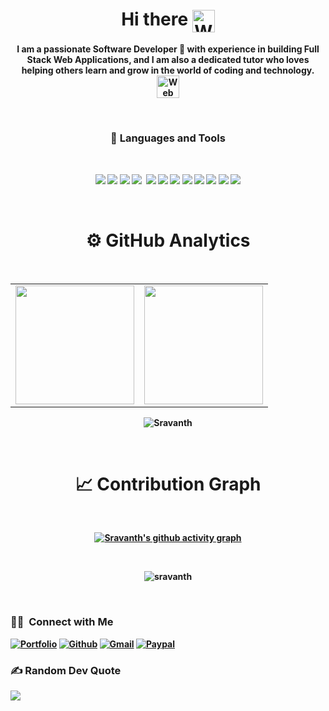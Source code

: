 <p>
  <h1 align="center"><b>Hi there <img align=center src="https://user-images.githubusercontent.com/26017543/213809353-c908d93c-3dff-4694-9d13-e0e5cbdb879c.png" alt="Waving Hand" width="36" height="36" /></h1>
</p>

<p align="center">I am a passionate Software Developer 🚀 with experience in building Full Stack Web Applications, and I am also a dedicated tutor who loves helping others learn and grow in the world of coding and technology.<img align=center src="https://user-images.githubusercontent.com/26017543/213364962-e9e6b262-0dc8-4cca-9914-7f336340e26d.png" alt="Web" width="36" height="36" /></p>

<br />

<h3 align="center"> 💼 Languages and Tools</h3>

<br />

<p align="center">
<img src="https://img.shields.io/badge/-javascript-F7DF1E?&style=for-the-badge&logo=javascript&logoColor=black" />
<img src="https://img.shields.io/badge/HTML5-E34F26?style=for-the-badge&logo=html5&logoColor=white" />
<img src="https://img.shields.io/badge/-TypeScript-007ACC?&style=for-the-badge&logo=TypeScript&logoColor=white" />
<img src="https://img.shields.io/badge/-ReactJS-grey?&style=for-the-badge&logo=react&logoColor=61DAFB" />
<img scr="https://img.shields.io/badge/Next-black?style=for-the-badge&logo=next.js&logoColor=white" />
<img src="https://img.shields.io/badge/Sass-CC6699?style=for-the-badge&logo=sass&logoColor=white" />
<img src="https://img.shields.io/badge/-css3-1572B6?&style=for-the-badge&logo=css3&logoColor=white" />
<img src="https://img.shields.io/badge/-VSCode-007ACC?&style=for-the-badge&logo=visual-studio-code&logoColor=white" />
<img src="https://img.shields.io/badge/-Git-F05032?&style=for-the-badge&logo=git&logoColor=white" /> 
<img src="https://img.shields.io/badge/github-%23121011.svg?style=for-the-badge&logo=github&logoColor=white" />
<img src="https://img.shields.io/badge/-nodejs-090c15?style=for-the-badge&logo=node.js" />
<img src="https://img.shields.io/badge/-mongodb-001e2b?style=for-the-badge&logo=MongoDB" />
<img src="https://img.shields.io/badge/figma-%23F24E1E.svg?style=for-the-badge&logo=figma&logoColor=white" />
</p>

<br />

<div align="center">
  
# ⚙️ GitHub Analytics
<br />
<table>
  <tr>
    <td>
      <img height="190" src="https://github-readme-stats.vercel.app/api?username=sravanth-space&show_icons=true&theme=dark" />
    </td>
    <td>
      <img height="190" src="https://github-readme-stats.vercel.app/api/top-langs/?username=sravanth-space&layout=compact&theme=dark" />
    </td>
  </tr>
</table>

<div align="center">
<p><img align="center" src="https://github-readme-streak-stats.herokuapp.com/?user=sravanth-space&layout=compact&theme=dark" alt="Sravanth"/></p>
</div>

<br />

# 📈 Contribution Graph

 <br />

<!--  [![Sravanth Baratam's GitHub activity graph](https://activity-graph.herokuapp.com/graph?username=sravanthbaratam&&theme=xcode)](https://github.com/sravanthbaratam) -->

[![Sravanth's github activity graph](https://github-readme-activity-graph.vercel.app/graph?username=sravanth-space&theme=react-dark)](https://github.com/sravanth-space)

 </div>
<br/>
 <p align="center"><img src="https://komarev.com/ghpvc/?username=sravanth-space" alt="sravanth" /></p>

<br/>
 <h3> 🤝🏻 &nbsp;Connect with Me </h3>

<!-- <p align="center"> -->
[![Portfolio](https://img.shields.io/badge/Website-black?style=flat-square&logo=google-chrome)](https://sravanth.co.uk)
  [![Github](https://img.shields.io/badge/-Github-000?style=flat&logo=Github&logoColor=white)](https://github.com/sravanth-space/)
[![Gmail](https://img.shields.io/badge/-Gmail-c14438?style=flat&logo=Gmail&logoColor=white)](mailto:sravanthbaratam@gmail.com)
[![Paypal](https://img.shields.io/badge/-Paypal-c14438?style=flat&logo=Paypal&logoColor=Green)](https://www.paypal.me/SBaratam?locale.x=en_GB)
<!-- </p> -->

### ✍️ Random Dev Quote
![](https://quotes-github-readme.vercel.app/api?type=horizontal&theme=tokyonight)
